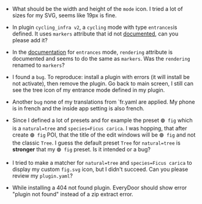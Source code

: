 - What should be the width and height of the `mode` icon. I tried a lot of sizes for my SVG, seems like 19px is fine.
- In plugin `cycling_infra v2`, a `cycling` mode with type `entrances`is defined. It uses `markers` attribute that id not [documented](https://every-door.app/plugins/metadata/modes/#entrances), can you please add it?
- In the [documentation](https://every-door.app/plugins/metadata/modes/#entrances) for `entrances` mode, `rendering` attribute is documented and seems to do the same as `markers`. Was the `rendering` renamed to `markers`?
- I found a `bug`. To reproduce: install a plugin with errors (it will install be not activate), then remove the plugin. Go back to main screen, I still can see the tree icon of my entrance mode defined in my plugin.
- Another `bug` none of my translations from `fr.yaml are applied. My phone is in french and the inside app setting is also french.
- Since I defined a lot of presets and for example the preset `🟣 fig` which is a `natural=tree` and `species=Ficus carica`. I was hopping, that after create `🟣 fig` POI, that the title of the edit windows will be `🟣 fig` and not the classic `Tree`. I guess the default preset `Tree` for `natural=tree` is **stronger** that my `🟣 fig` preset. Is it intended or a bug?
- I tried to make a matcher for `natural=tree` and `species=Ficus carica` to display my custom `fig.svg` icon, but I didn't succeed. Can you please review my `plugin.yaml`?

- While installing a 404 not found plugin. EveryDoor should show error "plugin not found" instead of a zip extract error.